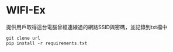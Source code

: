 # WIFI-Ex
提供用戶取得這台電腦曾經連線過的網路SSID與密碼，並記錄到txt檔中


```shell script
git clone url
pip install -r requirements.txt
```